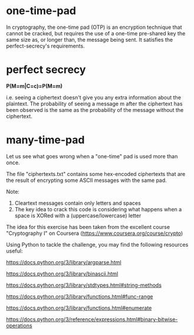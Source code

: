 # one-time-pad

In cryptography, the one-time pad (OTP) is an encryption technique that cannot be cracked, but requires the use of a one-time pre-shared key the same size as, or longer than, the message being sent. 
It satisfies the perfect-secrecy's requirements.

# perfect secrecy

<p><b>P(M=m|C=c)=P(M=m)</b></p>

<p> i.e. seeing a ciphertext doesn't give you any extra information about the plaintext. The probability of seeing a message m after the ciphertext has been observed is the same as the probability of the message without the ciphertext. </p>

# many-time-pad

Let us see what goes wrong when a "one-time" pad is used more than once.

The file "ciphertexts.txt" contains some hex-encoded ciphertexts that are the result of encrypting some ASCII messages with the same pad.

Note:
1) Cleartext messages contain only letters and spaces
2) The key idea to crack this code is considering what happens when a space is XORed with a (uppercase/lowercase) letter

The idea for this exercise has been taken from the excellent course "Cryptography I" on Coursera (https://www.coursera.org/course/crypto)

Using Python to tackle the challenge, you may find the following resources useful:

https://docs.python.org/3/library/argparse.html

https://docs.python.org/3/library/binascii.html

https://docs.python.org/3/library/stdtypes.html#string-methods

https://docs.python.org/3/library/functions.html#func-range

https://docs.python.org/3/library/functions.html#enumerate

https://docs.python.org/3/reference/expressions.html#binary-bitwise-operations


